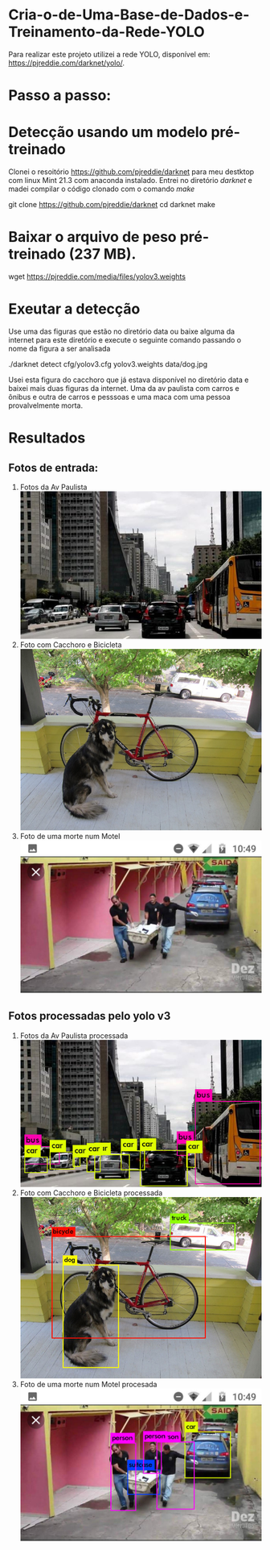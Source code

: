 # Cria-o-de-Uma-Base-de-Dados-e-Treinamento-da-Rede-YOLO

Para realizar este projeto  utilizei a rede YOLO, disponível em: https://pjreddie.com/darknet/yolo/.
# Passo a passo:
# Detecção usando um modelo pré-treinado
Clonei o resoitório https://github.com/pjreddie/darknet para meu destktop com linux Mint 21.3 com anaconda instalado. Entrei no diretório *darknet* e madei compilar o código clonado com o comando *make*

git clone https://github.com/pjreddie/darknet
cd darknet
make


# Baixar o arquivo de peso pré-treinado (237 MB).

wget https://pjreddie.com/media/files/yolov3.weights


# Exeutar a detecção

Use uma das figuras que estão no diretório data ou baixe alguma da internet para este diretório e execute o seguinte comando passando o nome da figura a ser analisada

./darknet detect cfg/yolov3.cfg yolov3.weights data/dog.jpg


Usei esta figura do cacchoro que já estava disponível no diretório data e baixei mais duas figuras da internet. Uma da av paulista com carros e ônibus e outra de carros e pesssoas e uma maca com uma pessoa provalvelmente morta.

# Resultados
## Fotos de entrada:
1. Fotos da Av Paulista ![Av Paulista](av_paulista.jpg)
2. Foto com Cacchoro e Bicicleta ![Chacacho e Bicicleta ](dog.jpg)
3. Foto de uma morte num Motel ![Morrte no Motel](morte_motel.jpg)


## Fotos processadas pelo yolo v3
1. Fotos da Av Paulista processada ![Av Paulista](av_paulista_predição.jpg)
2. Foto com Cacchoro e Bicicleta processada ![Chacacho e Bicicleta ](dog_predição.jpg)
3. Foto de uma morte num Motel procesada ![Morrte no Motel](motel_predição.jpg)



